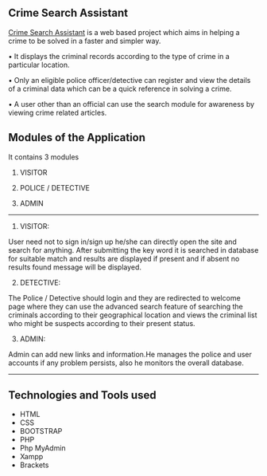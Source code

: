 ## Crime Search Assistant

[Crime Search Assistant](https://www.crimesearch.online/) is a web based project which aims in helping a crime to be solved in a faster and simpler way.

• It displays the criminal records according to the type of crime in a particular location.

• Only an eligible police officer/detective can register and view the details of a criminal data which can be a quick reference in solving a crime.

• A user other than an official can use the search module for awareness by viewing crime related articles.

## Modules of the Application

It contains 3 modules

1. VISITOR

2. POLICE / DETECTIVE

3. ADMIN

--------------------------------------------

1. VISITOR:

User need not to sign in/sign up he/she can directly open the site and search for anything. After submitting the key word it is searched in database for suitable match and results are displayed if present and if absent no results found message will be displayed.

2. DETECTIVE:

The Police / Detective should login and they are redirected to welcome page where they can use the advanced search feature of searching the criminals according to their geographical location and views the criminal list who might be suspects according to their present status.

3. ADMIN:

Admin can add new links and information.He manages the police and user accounts if any problem persists, also he monitors the overall database.

--------------------------------------------

## Technologies and Tools used

- HTML
- CSS
- BOOTSTRAP
- PHP
- Php MyAdmin
- Xampp
- Brackets 

